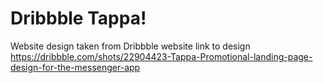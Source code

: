 # Dribbble Tappa!
Website design taken from Dribbble website link to design https://dribbble.com/shots/22904423-Tappa-Promotional-landing-page-design-for-the-messenger-app
